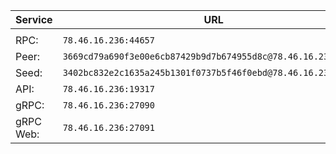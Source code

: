 |Service|URL|
|---|---|
|||
RPC:|```78.46.16.236:44657```
Peer: |```3669cd79a690f3e00e6cb87429b9d7b674955d8c@78.46.16.236:44656```  
Seed: |```3402bc832e2c1635a245b1301f0737b5f46f0ebd@78.46.16.236:10256``` 
API: |```78.46.16.236:19317```
gRPC: |```78.46.16.236:27090``` 
gRPC Web: |```78.46.16.236:27091```


